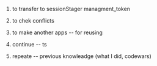 1. to transfer to sessionStager managment_token
2. to chek conflicts
3. to make another apps -- for reusing

4. continue -- ts
5. repeate -- previous knowleadge (what I did, codewars)
